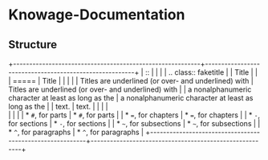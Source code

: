 # Knowage-Documentation

Structure
------------

+----------------------------------------------------------+--------------------------------------------------------+
| ::                                                       |                                                        |
|                                                          |   .. class:: faketitle                                 |
|    Title                                                 |                                                        |
|    =====                                                 |   Title                                                |
|                                                          |                                                        |
|    Titles are underlined (or over- and underlined) with  |   Titles are underlined (or over- and underlined) with |
|    a nonalphanumeric character at least as long as the   |   a nonalphanumeric character at least as long as the  |
|    text.                                                 |   text.                                                |
|                                                          |                                                        |    
|                                                          |                                                        |
|    * ``#``, for parts                                    |   * ``#``, for parts                                   | 
|    * ``=``, for chapters                                 |   * ``=``, for chapters                                |
|    * ``-``, for sections                                 |   * ``-``, for sections                                |
|    * ``~``, for subsections                              |   * ``~``, for subsections                             |
|    * ``^``, for paragraphs                               |   * ``^``, for paragraphs                              |
+----------------------------------------------------------+--------------------------------------------------------+


